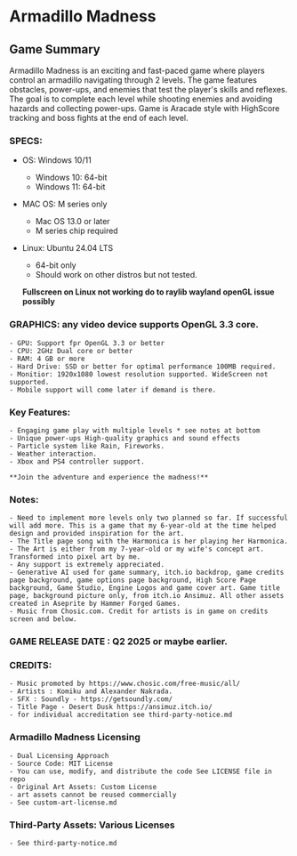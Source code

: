 # Armadillo Madness

## Game Summary

Armadillo Madness is an exciting and fast-paced game where players control an armadillo navigating through 2 levels. The game features obstacles, power-ups, and enemies that test the player's skills and reflexes. The goal is to complete each level while shooting enemies and avoiding hazards and collecting power-ups. Game is Aracade style with HighScore tracking and boss fights at the end of each level.

### SPECS:

 - OS: Windows 10/11
    
    - Windows 10: 64-bit
    - Windows 11: 64-bit
 
 - MAC OS: M series only
    
    - Mac OS 13.0 or later
    - M series chip required

 - Linux: Ubuntu 24.04 LTS
    
    - 64-bit only
    - Should work on other distros but not tested.
 
    **Fullscreen on Linux not working do to raylib wayland openGL issue possibly**
    
### GRAPHICS: any video device supports OpenGL 3.3 core.

    - GPU: Support fpr OpenGL 3.3 or better
    - CPU: 2GHz Dual core or better    
    - RAM: 4 GB or more
    - Hard Drive: SSD or better for optimal performance 100MB required.
    - Monitior: 1920x1080 lowest resolution supported. WideScreen not supported. 
    - Mobile support will come later if demand is there.

### Key Features:

    - Engaging game play with multiple levels * see notes at bottom
    - Unique power-ups High-quality graphics and sound effects
    - Particle system like Rain, Fireworks.
    - Weather interaction.
    - Xbox and PS4 controller support.

    **Join the adventure and experience the madness!**

### Notes:

    - Need to implement more levels only two planned so far. If successful will add more. This is a game that my 6-year-old at the time helped design and provided inspiration for the art.
    - The Title page song with the Harmonica is her playing her Harmonica.
    - The Art is either from my 7-year-old or my wife's concept art. Transformed into pixel art by me.
    - Any support is extremely appreciated.
    - Generative AI used for game summary, itch.io backdrop, game credits page background, game options page background, High Score Page background, Game Studio, Engine Logos and game cover art. Game title page, background picture only, from itch.io Ansimuz. All other assets created in Aseprite by Hammer Forged Games.
    - Music from Chosic.com. Credit for artists is in game on credits screen and below.

### GAME RELEASE DATE : Q2 2025 or maybe earlier.

### CREDITS:

    - Music promoted by https://www.chosic.com/free-music/all/
    - Artists : Komiku and Alexander Nakrada.
    - SFX : Soundly - https://getsoundly.com/
    - Title Page - Desert Dusk https://ansimuz.itch.io/
    - for individual accreditation see third-party-notice.md

### Armadillo Madness Licensing

    - Dual Licensing Approach
    - Source Code: MIT License
    - You can use, modify, and distribute the code See LICENSE file in repo
    - Original Art Assets: Custom License
    - art assets cannot be reused commercially
    - See custom-art-license.md

### Third-Party Assets: Various Licenses

    - See third-party-notice.md
